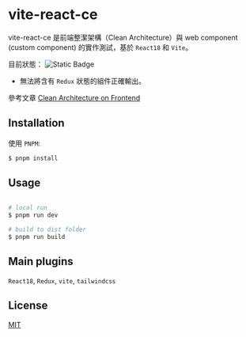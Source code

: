 # vite-react-ce

vite-react-ce 是前端整潔架構（Clean Architecture）與 web component (custom component) 的實作測試，基於 `React18` 和 `Vite`。

目前狀態： ![Static Badge](https://img.shields.io/badge/%E5%A4%B1%E6%95%97-red?style=flat-square)
- 無法將含有 `Redux` 狀態的組件正確輸出。

參考文章 [Clean Architecture on Frontend](https://bespoyasov.me/blog/clean-architecture-on-frontend/)

## Installation

使用 `PNPM`:

```bash
$ pnpm install
```

## Usage

```bash

# local run
$ pnpm run dev

# build to dist folder
$ pnpm run build

```

## Main plugins

`React18`, `Redux`, `vite`, `tailwindcss`


## License

[MIT](https://choosealicense.com/licenses/mit/)
